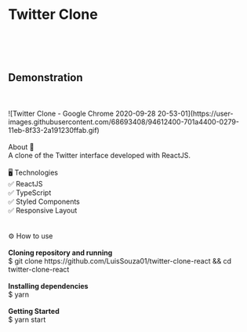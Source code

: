 <h1>Twitter Clone</h1>
</br>
</br>
</br>

<h2>Demonstration</h2></br>
</br>
![Twitter Clone - Google Chrome 2020-09-28 20-53-01](https://user-images.githubusercontent.com/68693408/94612400-701a4400-0279-11eb-8f33-2a191230ffab.gif)

</br>
</br>
About 📝</br>
A clone of the Twitter interface developed with ReactJS.
</br>
</br>
🖥 Technologies</br>
✅ ReactJS</br>
✅ TypeScript</br>
✅ Styled Components</br>
✅ Responsive Layout</br>


</br>
</br>
⚙ How to use </br>
</br>
<strong>Cloning repository and running</strong></br>
$ git clone https://github.com/LuisSouza01/twitter-clone-react && cd twitter-clone-react
</br>
</br>
<strong>Installing dependencies</strong></br>
$ yarn
</br>
</br>
<strong>Getting Started</strong></br>
$ yarn start
